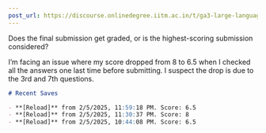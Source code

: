 ```yaml
---
post_url: https://discourse.onlinedegree.iitm.ac.in/t/ga3-large-language-models-discussion-thread-tds-jan-2025/163247/140
---
```

Does the final submission get graded, or is the highest-scoring submission considered?

I’m facing an issue where my score dropped from 8 to 6.5 when I checked all the answers one last time before submitting. I suspect the drop is due to the 3rd and 7th questions.

```markdown
# Recent Saves

- **[Reload]** from 2/5/2025, 11:59:18 PM. Score: 6.5
- **[Reload]** from 2/5/2025, 11:30:37 PM. Score: 8
- **[Reload]** from 2/5/2025, 10:44:08 PM. Score: 6.5
```